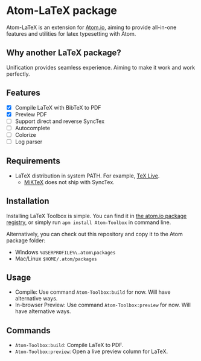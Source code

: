 # Atom-LaTeX package

Atom-LaTeX is an extension for [Atom.io](https://atom.io/), aiming to provide all-in-one features and utilities for latex typesetting with Atom.

## Why another LaTeX package?

Unification provides seamless experience. Aiming to make it work and work perfectly.

## Features

- [x] Compile LaTeX with BibTeX to PDF
- [x] Preview PDF
- [ ] Support direct and reverse SyncTex
- [ ] Autocomplete
- [ ] Colorize
- [ ] Log parser

## Requirements

- LaTeX distribution in system PATH. For example, [TeX Live](https://www.tug.org/texlive/).
  - [MiKTeX](https://miktex.org/) does not ship with SyncTex.

## Installation

Installing LaTeX Toolbox is simple. You can find it in [the atom.io package registry](https://atom.io/packages/Atom-Toolbox), or simply run `apm install Atom-Toolbox` in command line.

Alternatively, you can check out this repository and copy it to the Atom package folder:
- Windows `%USERPROFILE%\.atom\packages`
- Mac/Linux `$HOME/.atom/packages`

## Usage

- Compile: Use command `Atom-Toolbox:build` for now. Will have alternative ways.
- In-browser Preview: Use command `Atom-Toolbox:preview` for now. Will have alternative ways.

## Commands

- `Atom-Toolbox:build`: Compile LaTeX to PDF.
- `Atom-Toolbox:preview`: Open a live preview column for LaTeX.
